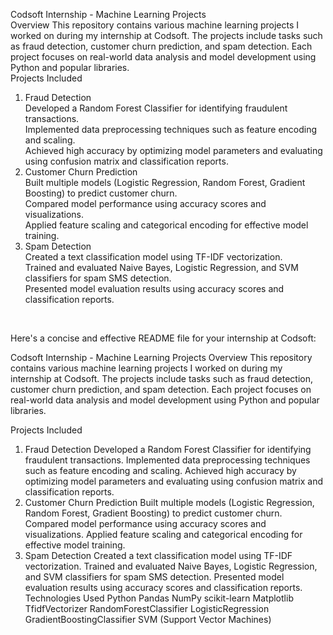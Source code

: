 Codsoft Internship - Machine Learning Projects
<br>
Overview
This repository contains various machine learning projects I worked on during my internship at Codsoft. The projects include tasks such as fraud detection, customer churn prediction, and spam detection. Each project focuses on real-world data analysis and model development using Python and popular libraries.
<br>
Projects Included<br>
1. Fraud Detection<br>
Developed a Random Forest Classifier for identifying fraudulent transactions.<br>
Implemented data preprocessing techniques such as feature encoding and scaling.<br>
Achieved high accuracy by optimizing model parameters and evaluating using confusion matrix and classification reports.<br>
2. Customer Churn Prediction<br>
Built multiple models (Logistic Regression, Random Forest, Gradient Boosting) to predict customer churn.<br>
Compared model performance using accuracy scores and visualizations.<br>
Applied feature scaling and categorical encoding for effective model training.<br>
3. Spam Detection<br>
Created a text classification model using TF-IDF vectorization.<br>
Trained and evaluated Naive Bayes, Logistic Regression, and SVM classifiers for spam SMS detection.<br>
Presented model evaluation results using accuracy scores and classification reports.<br>
<br>

Here's a concise and effective README file for your internship at Codsoft:

Codsoft Internship - Machine Learning Projects
Overview
This repository contains various machine learning projects I worked on during my internship at Codsoft. The projects include tasks such as fraud detection, customer churn prediction, and spam detection. Each project focuses on real-world data analysis and model development using Python and popular libraries.

Projects Included
1. Fraud Detection
Developed a Random Forest Classifier for identifying fraudulent transactions.
Implemented data preprocessing techniques such as feature encoding and scaling.
Achieved high accuracy by optimizing model parameters and evaluating using confusion matrix and classification reports.
2. Customer Churn Prediction
Built multiple models (Logistic Regression, Random Forest, Gradient Boosting) to predict customer churn.
Compared model performance using accuracy scores and visualizations.
Applied feature scaling and categorical encoding for effective model training.
3. Spam Detection
Created a text classification model using TF-IDF vectorization.
Trained and evaluated Naive Bayes, Logistic Regression, and SVM classifiers for spam SMS detection.
Presented model evaluation results using accuracy scores and classification reports.
Technologies Used
Python
Pandas
NumPy
scikit-learn
Matplotlib
TfidfVectorizer
RandomForestClassifier
LogisticRegression
GradientBoostingClassifier
SVM (Support Vector Machines)
